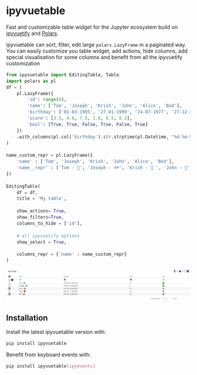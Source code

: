 # ipyvuetable

Fast and customizable table widget for the Jupyter ecosystem build on [ipyvuetify](https://github.com/widgetti/ipyvuetify) and [Polars](https://github.com/pola-rs/polars).

ipyvuetable can sort, filter, edit large `polars.LazyFrame` in a paginated way. 
You can easily customize you table widget, add actions, hide columns, add special visualisation for some columns and benefit from all the ipyvuetify customization

```python
from ipyvuetable import EditingTable, Table
import polars as pl
df = (
    pl.LazyFrame({
        'id': range(6), 
        'name': ['Tom', 'Joseph', 'Krish', 'John', 'Alice', 'Bod'],
        'birthday': ['01-03-1995', '27-01-1999', '24-07-1977', '27-12-1970', '17-07-2005', '19-09-2001'],
        'score': [3.5, 4.0, 7.5, 1.0, 6.5, 8.2],
        'bool': [True, True, False, True, False, True]
    })
    .with_columns(pl.col('birthday').str.strptime(pl.Datetime, "%d-%m-%Y"))
)

name_custom_repr = pl.LazyFrame({
    'name' : ['Tom', 'Joseph', 'Krish', 'John', 'Alice', 'Bod'],
    'name__repr' : ['Tom - 🐬', 'Joseph - 🐟', 'Krish - 🐠 ', 'John - 🦐', 'Alice - 🦞', 'Bob - 🐌']
})

EditingTable(
    df = df, 
    title = 'My table', 
    
    show_actions= True,
    show_filters=True,
    columns_to_hide = ['id'],
    
    # all ipyvuetify options
    show_select = True,
    
    columns_repr = {'name' : name_custom_repr}
)
```
![EditingTable](./static/demoEditingTable.png)

## Installation

Install the latest ipyvuetable version with:

```sh
pip install ipyvuetable
```

Benefit from keyboard events with:

```sh
pip install ipyvuetable[ipyevents]
```